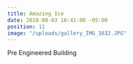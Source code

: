 ```yaml
---
title: Amazing Ice
date: 2018-08-03 16:41:00 -05:00
position: 11
image: "/uploads/gallery_IMG_1632.JPG"
---
```


Pre Engineered Building